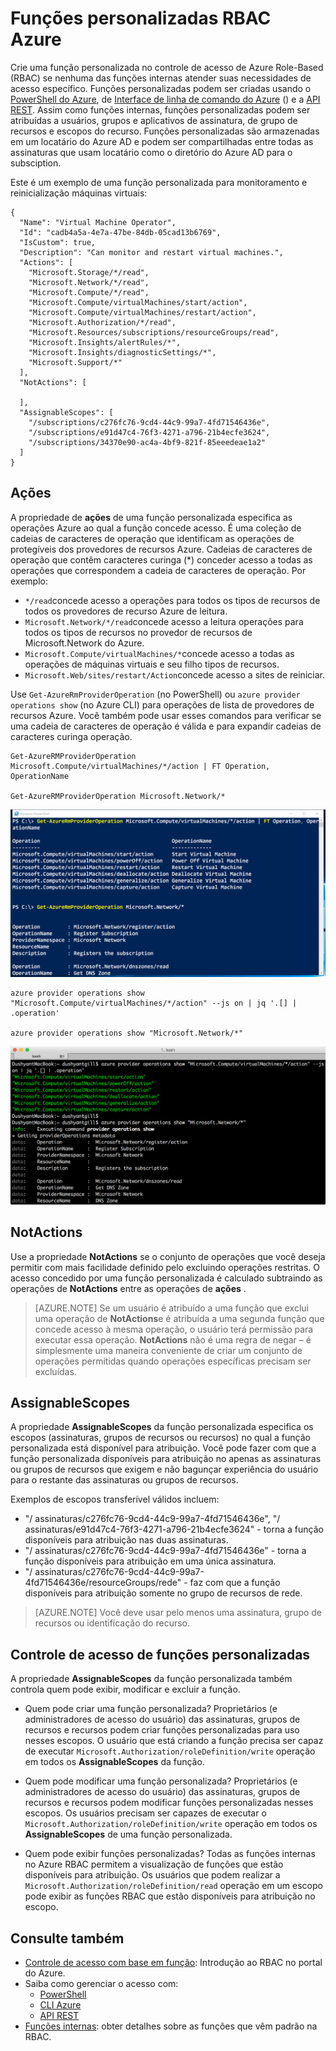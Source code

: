 <properties
    pageTitle="Funções personalizadas RBAC Azure | Microsoft Azure"
    description="Aprenda a definir funções personalizadas com controle de acesso de Azure Role-Based para gerenciamento de identidades mais preciso em sua assinatura do Azure."
    services="active-directory"
    documentationCenter=""
    authors="kgremban"
    manager="kgremban"
    editor=""/>

<tags
    ms.service="active-directory"
    ms.devlang="na"
    ms.topic="article"
    ms.tgt_pltfrm="na"
    ms.workload="identity"
    ms.date="07/25/2016"
    ms.author="kgremban"/>


# <a name="custom-roles-in-azure-rbac"></a>Funções personalizadas RBAC Azure


Crie uma função personalizada no controle de acesso de Azure Role-Based (RBAC) se nenhuma das funções internas atender suas necessidades de acesso específico. Funções personalizadas podem ser criadas usando o [PowerShell do Azure](role-based-access-control-manage-access-powershell.md), de [Interface de linha de comando do Azure](role-based-access-control-manage-access-azure-cli.md) () e a [API REST](role-based-access-control-manage-access-rest.md). Assim como funções internas, funções personalizadas podem ser atribuídas a usuários, grupos e aplicativos de assinatura, de grupo de recursos e escopos do recurso. Funções personalizadas são armazenadas em um locatário do Azure AD e podem ser compartilhadas entre todas as assinaturas que usam locatário como o diretório do Azure AD para o subsciption.

Este é um exemplo de uma função personalizada para monitoramento e reinicialização máquinas virtuais:

```
{
  "Name": "Virtual Machine Operator",
  "Id": "cadb4a5a-4e7a-47be-84db-05cad13b6769",
  "IsCustom": true,
  "Description": "Can monitor and restart virtual machines.",
  "Actions": [
    "Microsoft.Storage/*/read",
    "Microsoft.Network/*/read",
    "Microsoft.Compute/*/read",
    "Microsoft.Compute/virtualMachines/start/action",
    "Microsoft.Compute/virtualMachines/restart/action",
    "Microsoft.Authorization/*/read",
    "Microsoft.Resources/subscriptions/resourceGroups/read",
    "Microsoft.Insights/alertRules/*",
    "Microsoft.Insights/diagnosticSettings/*",
    "Microsoft.Support/*"
  ],
  "NotActions": [

  ],
  "AssignableScopes": [
    "/subscriptions/c276fc76-9cd4-44c9-99a7-4fd71546436e",
    "/subscriptions/e91d47c4-76f3-4271-a796-21b4ecfe3624",
    "/subscriptions/34370e90-ac4a-4bf9-821f-85eeedeae1a2"
  ]
}
```
## <a name="actions"></a>Ações
A propriedade de **ações** de uma função personalizada especifica as operações Azure ao qual a função concede acesso. É uma coleção de cadeias de caracteres de operação que identificam as operações de protegíveis dos provedores de recursos Azure. Cadeias de caracteres de operação que contêm caracteres curinga (\*) conceder acesso a todas as operações que correspondem a cadeia de caracteres de operação. Por exemplo:

-   `*/read`concede acesso a operações para todos os tipos de recursos de todos os provedores de recurso Azure de leitura.
-   `Microsoft.Network/*/read`concede acesso a leitura operações para todos os tipos de recursos no provedor de recursos de Microsoft.Network do Azure.
-   `Microsoft.Compute/virtualMachines/*`concede acesso a todas as operações de máquinas virtuais e seu filho tipos de recursos.
-   `Microsoft.Web/sites/restart/Action`concede acesso a sites de reiniciar.

Use `Get-AzureRmProviderOperation` (no PowerShell) ou `azure provider operations show` (no Azure CLI) para operações de lista de provedores de recursos Azure. Você também pode usar esses comandos para verificar se uma cadeia de caracteres de operação é válida e para expandir cadeias de caracteres curinga operação.

```
Get-AzureRMProviderOperation Microsoft.Compute/virtualMachines/*/action | FT Operation, OperationName

Get-AzureRMProviderOperation Microsoft.Network/*
```

![Captura de tela do PowerShell - Get-AzureRMProviderOperation Microsoft.Compute/virtualMachines/*/action | Operação de PÉS, OperationName](./media/role-based-access-control-configure/1-get-azurermprovideroperation-1.png)

```
azure provider operations show "Microsoft.Compute/virtualMachines/*/action" --js on | jq '.[] | .operation'

azure provider operations show "Microsoft.Network/*"
```

![Apresentação de operações provedor do Azure CLI captura de tela - azure "Microsoft.Compute/virtualMachines/\*/ação" ](./media/role-based-access-control-configure/1-azure-provider-operations-show.png)

## <a name="notactions"></a>NotActions
Use a propriedade **NotActions** se o conjunto de operações que você deseja permitir com mais facilidade definido pelo excluindo operações restritas. O acesso concedido por uma função personalizada é calculado subtraindo as operações de **NotActions** entre as operações de **ações** .

> [AZURE.NOTE] Se um usuário é atribuído a uma função que exclui uma operação de **NotActions**e é atribuída a uma segunda função que concede acesso à mesma operação, o usuário terá permissão para executar essa operação. **NotActions** não é uma regra de negar – é simplesmente uma maneira conveniente de criar um conjunto de operações permitidas quando operações específicas precisam ser excluídas.

## <a name="assignablescopes"></a>AssignableScopes
A propriedade **AssignableScopes** da função personalizada especifica os escopos (assinaturas, grupos de recursos ou recursos) no qual a função personalizada está disponível para atribuição. Você pode fazer com que a função personalizada disponíveis para atribuição no apenas as assinaturas ou grupos de recursos que exigem e não bagunçar experiência do usuário para o restante das assinaturas ou grupos de recursos.

Exemplos de escopos transferível válidos incluem:

-   "/ assinaturas/c276fc76-9cd4-44c9-99a7-4fd71546436e", "/ assinaturas/e91d47c4-76f3-4271-a796-21b4ecfe3624" - torna a função disponíveis para atribuição nas duas assinaturas.
-   "/ assinaturas/c276fc76-9cd4-44c9-99a7-4fd71546436e" - torna a função disponíveis para atribuição em uma única assinatura.
-  "/ assinaturas/c276fc76-9cd4-44c9-99a7-4fd71546436e/resourceGroups/rede" - faz com que a função disponíveis para atribuição somente no grupo de recursos de rede.

> [AZURE.NOTE] Você deve usar pelo menos uma assinatura, grupo de recursos ou identificação do recurso.

## <a name="custom-roles-access-control"></a>Controle de acesso de funções personalizadas
A propriedade **AssignableScopes** da função personalizada também controla quem pode exibir, modificar e excluir a função.

- Quem pode criar uma função personalizada?
    Proprietários (e administradores de acesso do usuário) das assinaturas, grupos de recursos e recursos podem criar funções personalizadas para uso nesses escopos.
    O usuário que está criando a função precisa ser capaz de executar `Microsoft.Authorization/roleDefinition/write` operação em todos os **AssignableScopes** da função.

- Quem pode modificar uma função personalizada?
    Proprietários (e administradores de acesso do usuário) das assinaturas, grupos de recursos e recursos podem modificar funções personalizadas nesses escopos. Os usuários precisam ser capazes de executar o `Microsoft.Authorization/roleDefinition/write` operação em todos os **AssignableScopes** de uma função personalizada.

- Quem pode exibir funções personalizadas?
    Todas as funções internas no Azure RBAC permitem a visualização de funções que estão disponíveis para atribuição. Os usuários que podem realizar a `Microsoft.Authorization/roleDefinition/read` operação em um escopo pode exibir as funções RBAC que estão disponíveis para atribuição no escopo.

## <a name="see-also"></a>Consulte também
- [Controle de acesso com base em função](role-based-access-control-configure.md): Introdução ao RBAC no portal do Azure.
- Saiba como gerenciar o acesso com:
    - [PowerShell](role-based-access-control-manage-access-powershell.md)
    - [CLI Azure](role-based-access-control-manage-access-azure-cli.md)
    - [API REST](role-based-access-control-manage-access-rest.md)
- [Funções internas](role-based-access-built-in-roles.md): obter detalhes sobre as funções que vêm padrão na RBAC.
